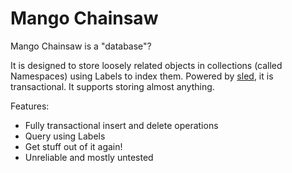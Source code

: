 # Mango Chainsaw

Mango Chainsaw is a "database"?

It is designed to store loosely related objects in collections (called Namespaces) using Labels to index them. Powered by [sled](https://sled.rs/), it is transactional. It supports storing almost anything. 

Features:
* Fully transactional insert and delete operations
* Query using Labels
* Get stuff out of it again!
* Unreliable and mostly untested